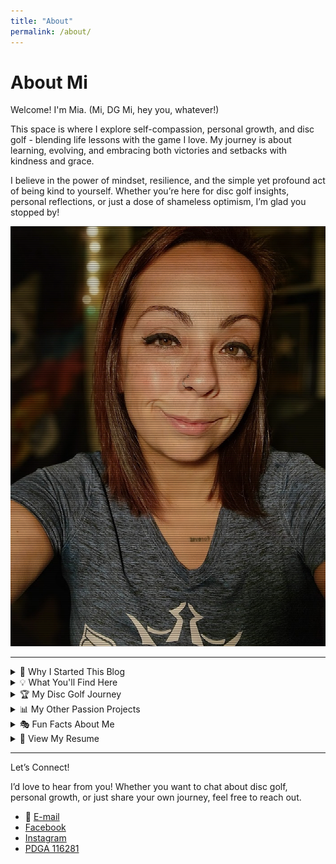 ```yaml
---
title: "About"
permalink: /about/
---
```


# About Mi

Welcome! I'm Mia. (Mi, DG Mi, hey you, whatever!) 

This space is where I explore self-compassion, personal growth, and disc golf - blending life lessons with the game I love. My journey is about learning, evolving, and embracing both victories and setbacks with kindness and grace.

I believe in the power of mindset, resilience, and the simple yet profound act of being kind to yourself. Whether you’re here for disc golf insights, personal reflections, or just a dose of shameless optimism, I’m glad you stopped by!

![Mia - the author of the blog](assets/images/Mi-Digital.jpg)

---

<details> 
<summary>🌱 Why I Started This Blog</summary> 
For most of my life, I’ve been on a path of constant growth — sometimes intentional, sometimes chaotic. I’ve learned that **self-compassion is the foundation for progress**, and I wanted a space to share that journey.

Disc golf has become a huge part of my life, not just as a sport but as a mirror for self-improvement. Through every throw, win, and misstep, I see reflections of persistence, self-doubt, and the power of showing up for myself.

This blog is a place to document those lessons, offer encouragement, and remind anyone reading that growth is never linear—but it’s always worth it.
</details>

<details> 
<summary>💡 What You'll Find Here</summary>
 - **Personal reflections** on self-worth, resilience, and overcoming setbacks 
 - **Disc golf tournament experiences** and lessons learned on and off the course 
 - **Snapshots of my journey**, including struggles, breakthroughs, and everything in between 
</details>

<details> 
<summary>🏆 My Disc Golf Journey</summary> 
I’ve been competing in professional tournaments the past few years, constantly pushing myself to **play the course, not the competition** — though that’s easier said than done!

My goal is rarely to win (though, let’s be honest, that’s nice too 🥹), but to become the best version of myself through the sport. Disc golf has taught me patience, adaptability, and how to stay present.

I also track my disc golf progress meticulously, from tournament milestones to the exact lifespan of my discs. (Yes, spreadsheets are my love language. 🖤📊)
</details>

<details> 
<summary>📊 My Other Passion Projects</summary> 
Outside of disc golf, I love **tracking random data** and creating structured ways to measure growth. My **"Year of 36"** project is one of my biggest undertakings—an annual reflection and goal-setting system inspired by Groundhog Day Resolutions.

I've always got some ideas and new things I'd like to try up my sleeve...
</details>

<details>
<summary>🎭 Fun Facts About Me</summary> 
- **Favorite disc golf course?** Mmm, this one's always up in the air. I'm never mad about making the trek to play [Dogwood](https://udisc.com/courses/lindsey-park-dgc-dogwood-yellow-Xv7q) or [The Beast](https://udisc.com/courses/brazos-park-east-the-b-east-uzjl).  
- **Most humbling tournament moment?** Ha - I could probably make a whole post on these alone. #StayHumble 
- **Biggest lesson learned this year?** Compassion starts with yourself. 
- **I love:** Skull designs, deep conversations, and breaking limiting beliefs. 
</details>

<details> 
<summary>📄 View My Resume</summary>
[Download My Resume](/assets/files/Resume-Mia-Lofton.pdf) 
</details>

---

Let’s Connect!

I’d love to hear from you! Whether you want to chat about disc golf, personal growth, or just share your own journey, feel free to reach out.

- 📧 [E-mail](dgmi116281@gmail.com)
- [Facebook](https://www.facebook.com/dgmi116281)
- [Instagram](https://www.instagram.com/dgmi_/)
- [PDGA 116281](https://www.pdga.com/player/116281)
